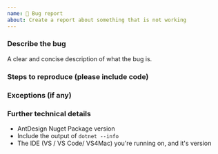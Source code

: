 ```yaml
---
name: 🐞 Bug report
about: Create a report about something that is not working
---
```



### Describe the bug
A clear and concise description of what the bug is.

### Steps to reproduce (please include code)
<!--
We ❤ code! Point us to a minimalistic repro project hosted in a GitHub repo.
For a repro project, create a new ASP.NET Core project using the template of your your choice, apply the minimum required code to result in the issue you're observing.

We will close this issue if:
- the repro project you share with us is complex. We can't investigate custom projects, so don't point us to such, please.
- if we will not be able to repro the behavior you're reporting
-->

### Exceptions (if any)
<!-- 
Include the exception you get when facing this issue
-->

### Further technical details
- AntDesign Nuget Package version
- Include the output of `dotnet --info`
- The IDE (VS / VS Code/ VS4Mac) you're running on, and it's version
